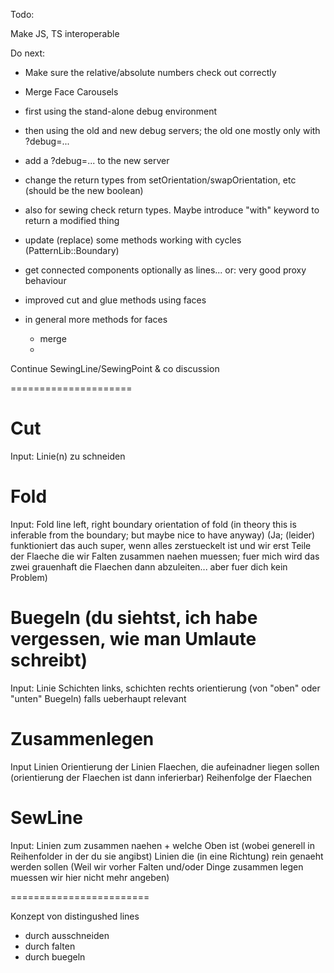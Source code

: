 Todo:

Make JS, TS interoperable

Do next:

- Make sure the relative/absolute numbers check out correctly
- Merge Face Carousels

- first using the stand-alone debug environment
- then using the old and new debug servers; the old one mostly only with ?debug=...
- add a ?debug=... to the new server
- change the return types from setOrientation/swapOrientation, etc (should be the new boolean)
- also for sewing check return types. Maybe introduce "with" keyword to return a modified thing
- update (replace) some methods working with cycles (PatternLib::Boundary)
- get connected components optionally as lines... or: very good proxy behaviour
- improved cut and glue methods using faces
- in general more methods for faces
    - merge
    -

Continue SewingLine/SewingPoint & co discussion

=====================

# Cut

Input:
Linie(n) zu schneiden

# Fold

Input:
Fold line
left, right boundary
orientation of fold (in theory this is inferable from the boundary; but maybe nice to have anyway)
(Ja; (leider) funktioniert das auch super, wenn alles zerstueckelt ist und wir erst Teile der Flaeche die wir Falten zusammen naehen muessen; fuer mich wird das zwei grauenhaft die Flaechen dann abzuleiten... aber fuer dich kein Problem)

# Buegeln (du siehtst, ich habe vergessen, wie man Umlaute schreibt)

Input:
Linie
Schichten links, schichten rechts
orientierung (von "oben" oder "unten" Buegeln) falls ueberhaupt relevant

# Zusammenlegen

Input
Linien
Orientierung der Linien
Flaechen, die aufeinadner liegen sollen (orientierung der Flaechen ist dann inferierbar)
Reihenfolge der Flaechen

# SewLine

Input:
Linien zum zusammen naehen + welche Oben ist (wobei generell in Reihenfolder in der du sie angibst)
Linien die (in eine Richtung) rein genaeht werden sollen
(Weil wir vorher Falten und/oder Dinge zusammen legen muessen wir hier nicht mehr angeben)

========================

Konzept von distingushed lines

- durch ausschneiden
- durch falten
- durch buegeln
